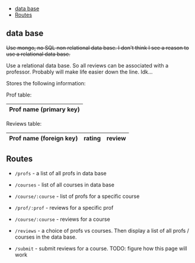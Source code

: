 <!-- vim-markdown-toc GFM -->

* [data base](#data-base)
* [Routes](#routes)

<!-- vim-markdown-toc -->

## data base

~~Use mongo, no SQL non relational data base. I don't think I see a reason to use
a relational data base.~~

Use a relational data base. So all reviews can be associated with a professor.
Probably will make life easier down the line. Idk...

Stores the following information:

Prof table:

| Prof name (primary key)|
|------------------------|

Reviews table:

| Prof name (foreign key) | rating | review
|-------------------------|-------|-------|


## Routes

* `/profs` - a list of all profs in data base

* `/courses` - list of all courses in data base

* `/course/:course` - list of profs for a specific course

* `/prof/:prof` - reviews for a specific prof

* `/course/:course` - reviews for a course

* `/reviews` - a choice of profs vs courses. Then display a list of all profs /
courses in the data base.

* `/submit` - submit reviews for a course. TODO: figure how this page will work
